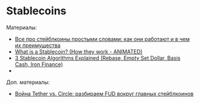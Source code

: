 # Stablecoins

Материалы:

* [Все про стейблкоины простыми словами: как они работают и в чем их преимущества](https://incrypted.com/stablecoin-chto-eto-takoe/)
* [What is a Stablecoin? (How they work - ANIMATED)](https://www.youtube.com/watch?v=pGzfexGmuVw)
* [3 Stablecoin Algorithms Explained (Rebase, Empty Set Dollar, Basis Cash, Iron Finance)](https://www.youtube.com/watch?v=S7-rfvpEpJs)
* 

Доп. материалы:

* [Война Tether vs. Circle: разбираем FUD вокруг главных стейблкоинов](https://incrypted.com/tether-vs-circle-war/)
